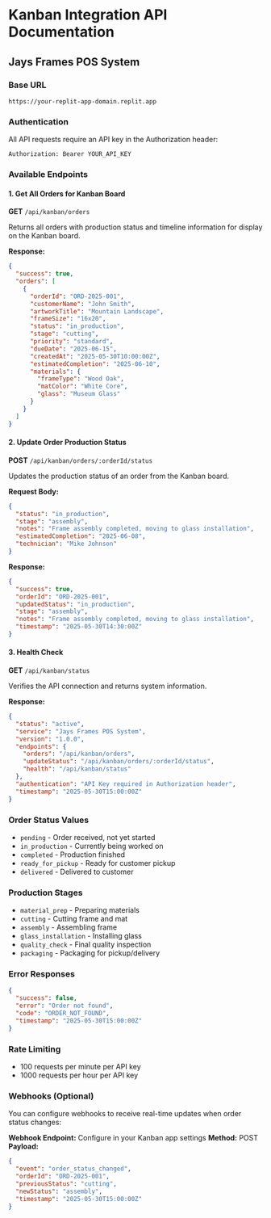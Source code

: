 # Kanban Integration API Documentation
## Jays Frames POS System

### Base URL
```
https://your-replit-app-domain.replit.app
```

### Authentication
All API requests require an API key in the Authorization header:
```
Authorization: Bearer YOUR_API_KEY
```

### Available Endpoints

#### 1. Get All Orders for Kanban Board
**GET** `/api/kanban/orders`

Returns all orders with production status and timeline information for display on the Kanban board.

**Response:**
```json
{
  "success": true,
  "orders": [
    {
      "orderId": "ORD-2025-001",
      "customerName": "John Smith",
      "artworkTitle": "Mountain Landscape",
      "frameSize": "16x20",
      "status": "in_production",
      "stage": "cutting",
      "priority": "standard",
      "dueDate": "2025-06-15",
      "createdAt": "2025-05-30T10:00:00Z",
      "estimatedCompletion": "2025-06-10",
      "materials": {
        "frameType": "Wood Oak",
        "matColor": "White Core",
        "glass": "Museum Glass"
      }
    }
  ]
}
```

#### 2. Update Order Production Status
**POST** `/api/kanban/orders/:orderId/status`

Updates the production status of an order from the Kanban board.

**Request Body:**
```json
{
  "status": "in_production",
  "stage": "assembly",
  "notes": "Frame assembly completed, moving to glass installation",
  "estimatedCompletion": "2025-06-08",
  "technician": "Mike Johnson"
}
```

**Response:**
```json
{
  "success": true,
  "orderId": "ORD-2025-001",
  "updatedStatus": "in_production",
  "stage": "assembly",
  "notes": "Frame assembly completed, moving to glass installation",
  "timestamp": "2025-05-30T14:30:00Z"
}
```

#### 3. Health Check
**GET** `/api/kanban/status`

Verifies the API connection and returns system information.

**Response:**
```json
{
  "status": "active",
  "service": "Jays Frames POS System",
  "version": "1.0.0",
  "endpoints": {
    "orders": "/api/kanban/orders",
    "updateStatus": "/api/kanban/orders/:orderId/status",
    "health": "/api/kanban/status"
  },
  "authentication": "API Key required in Authorization header",
  "timestamp": "2025-05-30T15:00:00Z"
}
```

### Order Status Values
- `pending` - Order received, not yet started
- `in_production` - Currently being worked on
- `completed` - Production finished
- `ready_for_pickup` - Ready for customer pickup
- `delivered` - Delivered to customer

### Production Stages
- `material_prep` - Preparing materials
- `cutting` - Cutting frame and mat
- `assembly` - Assembling frame
- `glass_installation` - Installing glass
- `quality_check` - Final quality inspection
- `packaging` - Packaging for pickup/delivery

### Error Responses
```json
{
  "success": false,
  "error": "Order not found",
  "code": "ORDER_NOT_FOUND",
  "timestamp": "2025-05-30T15:00:00Z"
}
```

### Rate Limiting
- 100 requests per minute per API key
- 1000 requests per hour per API key

### Webhooks (Optional)
You can configure webhooks to receive real-time updates when order status changes:

**Webhook Endpoint:** Configure in your Kanban app settings
**Method:** POST
**Payload:**
```json
{
  "event": "order_status_changed",
  "orderId": "ORD-2025-001",
  "previousStatus": "cutting",
  "newStatus": "assembly",
  "timestamp": "2025-05-30T15:00:00Z"
}
```
